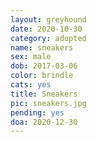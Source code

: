 ```yaml
---
layout: greyhound
date: 2020-10-30
category: adopted
name: sneakers
sex: male
dob: 2017-03-06
color: brindle
cats: yes
title: Sneakers
pic: sneakers.jpg
pending: yes
doa: 2020-12-30
---
```



